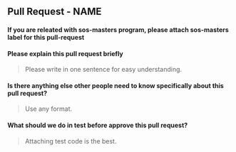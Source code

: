 ## Pull Request - NAME

#### If you are releated with sos-masters program, please attach **sos-masters** label for this pull-request

#### Please explain this pull request briefly
> Please write in one sentence for easy understanding.

#### Is there anything else other people need to know specifically about this pull request?
> Use any format.

#### What should we do in test before approve this pull request?
> Attaching test code is the best.
